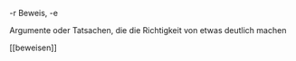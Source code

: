 -r Beweis, -e

Argumente oder Tatsachen, die die Richtigkeit von etwas deutlich machen

[[beweisen]]